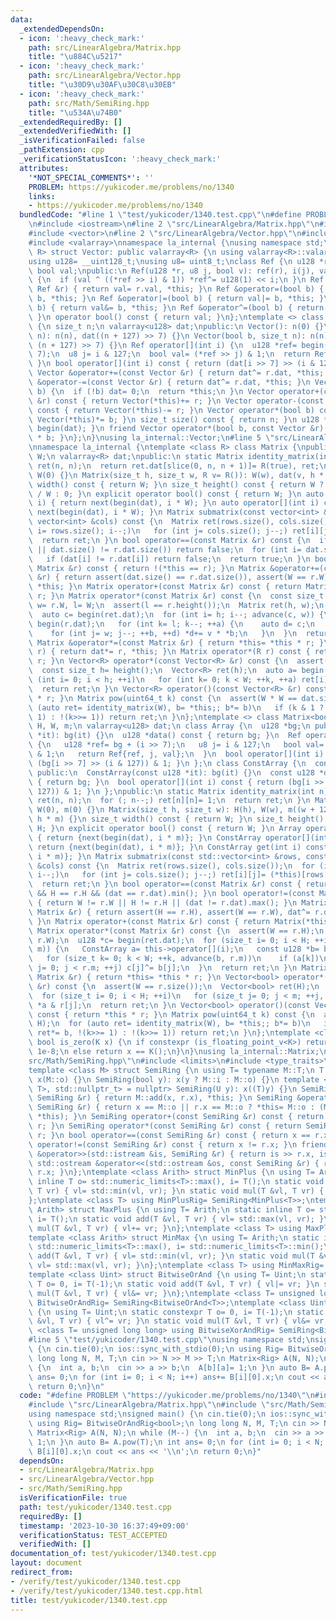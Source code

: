 ```yaml
---
data:
  _extendedDependsOn:
  - icon: ':heavy_check_mark:'
    path: src/LinearAlgebra/Matrix.hpp
    title: "\u884C\u5217"
  - icon: ':heavy_check_mark:'
    path: src/LinearAlgebra/Vector.hpp
    title: "\u30D9\u30AF\u30C8\u30EB"
  - icon: ':heavy_check_mark:'
    path: src/Math/SemiRing.hpp
    title: "\u534A\u74B0"
  _extendedRequiredBy: []
  _extendedVerifiedWith: []
  _isVerificationFailed: false
  _pathExtension: cpp
  _verificationStatusIcon: ':heavy_check_mark:'
  attributes:
    '*NOT_SPECIAL_COMMENTS*': ''
    PROBLEM: https://yukicoder.me/problems/no/1340
    links:
    - https://yukicoder.me/problems/no/1340
  bundledCode: "#line 1 \"test/yukicoder/1340.test.cpp\"\n#define PROBLEM \"https://yukicoder.me/problems/no/1340\"\
    \n#include <iostream>\n#line 2 \"src/LinearAlgebra/Matrix.hpp\"\n#include <cassert>\n\
    #include <vector>\n#line 2 \"src/LinearAlgebra/Vector.hpp\"\n#include <cstdint>\n\
    #include <valarray>\nnamespace la_internal {\nusing namespace std;\ntemplate <class\
    \ R> struct Vector: public valarray<R> {\n using valarray<R>::valarray;\n};\n\
    using u128= __uint128_t;\nusing u8= uint8_t;\nclass Ref {\n u128 *ref;\n u8 i;\n\
    \ bool val;\npublic:\n Ref(u128 *r, u8 j, bool v): ref(r), i(j), val(v) {}\n ~Ref()\
    \ {\n  if (val ^ ((*ref >> i) & 1)) *ref^= u128(1) << i;\n }\n Ref &operator=(const\
    \ Ref &r) { return val= r.val, *this; }\n Ref &operator=(bool b) { return val=\
    \ b, *this; }\n Ref &operator|=(bool b) { return val|= b, *this; }\n Ref &operator&=(bool\
    \ b) { return val&= b, *this; }\n Ref &operator^=(bool b) { return val^= b, *this;\
    \ }\n operator bool() const { return val; }\n};\ntemplate <> class Vector<bool>\
    \ {\n size_t n;\n valarray<u128> dat;\npublic:\n Vector(): n(0) {}\n Vector(size_t\
    \ n): n(n), dat((n + 127) >> 7) {}\n Vector(bool b, size_t n): n(n), dat(-u128(b),\
    \ (n + 127) >> 7) {}\n Ref operator[](int i) {\n  u128 *ref= begin(dat) + (i >>\
    \ 7);\n  u8 j= i & 127;\n  bool val= (*ref >> j) & 1;\n  return Ref{ref, j, val};\n\
    \ }\n bool operator[](int i) const { return (dat[i >> 7] >> (i & 127)) & 1; }\n\
    \ Vector &operator+=(const Vector &r) { return dat^= r.dat, *this; }\n Vector\
    \ &operator-=(const Vector &r) { return dat^= r.dat, *this; }\n Vector &operator*=(bool\
    \ b) {\n  if (!b) dat= 0;\n  return *this;\n }\n Vector operator+(const Vector\
    \ &r) const { return Vector(*this)+= r; }\n Vector operator-(const Vector &r)\
    \ const { return Vector(*this)-= r; }\n Vector operator*(bool b) const { return\
    \ Vector(*this)*= b; }\n size_t size() const { return n; }\n u128 *data() { return\
    \ begin(dat); }\n friend Vector operator*(bool b, const Vector &r) { return r\
    \ * b; }\n};\n}\nusing la_internal::Vector;\n#line 5 \"src/LinearAlgebra/Matrix.hpp\"\
    \nnamespace la_internal {\ntemplate <class R> class Matrix {\npublic:\n size_t\
    \ W;\n valarray<R> dat;\npublic:\n static Matrix identity_matrix(int n) {\n  Matrix\
    \ ret(n, n);\n  return ret.dat[slice(0, n, n + 1)]= R(true), ret;\n }\n Matrix():\
    \ W(0) {}\n Matrix(size_t h, size_t w, R v= R()): W(w), dat(v, h * w) {}\n size_t\
    \ width() const { return W; }\n size_t height() const { return W ? dat.size()\
    \ / W : 0; }\n explicit operator bool() const { return W; }\n auto operator[](int\
    \ i) { return next(begin(dat), i * W); }\n auto operator[](int i) const { return\
    \ next(begin(dat), i * W); }\n Matrix submatrix(const vector<int> &rows, const\
    \ vector<int> &cols) const {\n  Matrix ret(rows.size(), cols.size());\n  for (int\
    \ i= rows.size(); i--;)\n   for (int j= cols.size(); j--;) ret[i][j]= (*this)[rows[i]][cols[j]];\n\
    \  return ret;\n }\n bool operator==(const Matrix &r) const {\n  if (W != r.W\
    \ || dat.size() != r.dat.size()) return false;\n  for (int i= dat.size(); i--;)\n\
    \   if (dat[i] != r.dat[i]) return false;\n  return true;\n }\n bool operator!=(const\
    \ Matrix &r) const { return !(*this == r); }\n Matrix &operator+=(const Matrix\
    \ &r) { return assert(dat.size() == r.dat.size()), assert(W == r.W), dat+= r.dat,\
    \ *this; }\n Matrix operator+(const Matrix &r) const { return Matrix(*this)+=\
    \ r; }\n Matrix operator*(const Matrix &r) const {\n  const size_t h= height(),\
    \ w= r.W, l= W;\n  assert(l == r.height());\n  Matrix ret(h, w);\n  auto a= begin(dat);\n\
    \  auto c= begin(ret.dat);\n  for (int i= h; i--; advance(c, w)) {\n   auto b=\
    \ begin(r.dat);\n   for (int k= l; k--; ++a) {\n    auto d= c;\n    auto v= *a;\n\
    \    for (int j= w; j--; ++b, ++d) *d+= v * *b;\n   }\n  }\n  return ret;\n }\n\
    \ Matrix &operator*=(const Matrix &r) { return *this= *this * r; }\n Matrix &operator*=(R\
    \ r) { return dat*= r, *this; }\n Matrix operator*(R r) const { return Matrix(*this)*=\
    \ r; }\n Vector<R> operator*(const Vector<R> &r) const {\n  assert(W == r.size());\n\
    \  const size_t h= height();\n  Vector<R> ret(h);\n  auto a= begin(dat);\n  for\
    \ (int i= 0; i < h; ++i)\n   for (int k= 0; k < W; ++k, ++a) ret[i]+= *a * r[k];\n\
    \  return ret;\n }\n Vector<R> operator()(const Vector<R> &r) const { return *this\
    \ * r; }\n Matrix pow(uint64_t k) const {\n  assert(W * W == dat.size());\n  for\
    \ (auto ret= identity_matrix(W), b= *this;; b*= b)\n   if (k & 1 ? ret*= b, !(k>>=\
    \ 1) : !(k>>= 1)) return ret;\n }\n};\ntemplate <> class Matrix<bool> {\n size_t\
    \ H, W, m;\n valarray<u128> dat;\n class Array {\n  u128 *bg;\n public:\n  Array(u128\
    \ *it): bg(it) {}\n  u128 *data() const { return bg; }\n  Ref operator[](int i)\
    \ {\n   u128 *ref= bg + (i >> 7);\n   u8 j= i & 127;\n   bool val= (*ref >> j)\
    \ & 1;\n   return Ref{ref, j, val};\n  }\n  bool operator[](int i) const { return\
    \ (bg[i >> 7] >> (i & 127)) & 1; }\n };\n class ConstArray {\n  const u128 *bg;\n\
    \ public:\n  ConstArray(const u128 *it): bg(it) {}\n  const u128 *data() const\
    \ { return bg; }\n  bool operator[](int i) const { return (bg[i >> 7] >> (i &\
    \ 127)) & 1; }\n };\npublic:\n static Matrix identity_matrix(int n) {\n  Matrix\
    \ ret(n, n);\n  for (; n--;) ret[n][n]= 1;\n  return ret;\n }\n Matrix(): H(0),\
    \ W(0), m(0) {}\n Matrix(size_t h, size_t w): H(h), W(w), m((w + 127) >> 7), dat(u128(0),\
    \ h * m) {}\n size_t width() const { return W; }\n size_t height() const { return\
    \ H; }\n explicit operator bool() const { return W; }\n Array operator[](int i)\
    \ { return {next(begin(dat), i * m)}; }\n ConstArray operator[](int i) const {\
    \ return {next(begin(dat), i * m)}; }\n ConstArray get(int i) const { return {next(begin(dat),\
    \ i * m)}; }\n Matrix submatrix(const std::vector<int> &rows, const std::vector<int>\
    \ &cols) const {\n  Matrix ret(rows.size(), cols.size());\n  for (int i= rows.size();\
    \ i--;)\n   for (int j= cols.size(); j--;) ret[i][j]= (*this)[rows[i]][cols[j]];\n\
    \  return ret;\n }\n bool operator==(const Matrix &r) const { return W == r.W\
    \ && H == r.H && (dat == r.dat).min(); }\n bool operator!=(const Matrix &r) const\
    \ { return W != r.W || H != r.H || (dat != r.dat).max(); }\n Matrix &operator+=(const\
    \ Matrix &r) { return assert(H == r.H), assert(W == r.W), dat^= r.dat, *this;\
    \ }\n Matrix operator+(const Matrix &r) const { return Matrix(*this)+= r; }\n\
    \ Matrix operator*(const Matrix &r) const {\n  assert(W == r.H);\n  Matrix ret(H,\
    \ r.W);\n  u128 *c= begin(ret.dat);\n  for (size_t i= 0; i < H; ++i, advance(c,\
    \ m)) {\n   ConstArray a= this->operator[](i);\n   const u128 *b= begin(r.dat);\n\
    \   for (size_t k= 0; k < W; ++k, advance(b, r.m))\n    if (a[k])\n     for (size_t\
    \ j= 0; j < r.m; ++j) c[j]^= b[j];\n  }\n  return ret;\n }\n Matrix &operator*=(const\
    \ Matrix &r) { return *this= *this * r; }\n Vector<bool> operator*(const Vector<bool>\
    \ &r) const {\n  assert(W == r.size());\n  Vector<bool> ret(H);\n  auto a= begin(dat);\n\
    \  for (size_t i= 0; i < H; ++i)\n   for (size_t j= 0; j < m; ++j, ++a) ret[i]^=\
    \ *a & r[j];\n  return ret;\n }\n Vector<bool> operator()(const Vector<bool> &r)\
    \ const { return *this * r; }\n Matrix pow(uint64_t k) const {\n  assert(W ==\
    \ H);\n  for (auto ret= identity_matrix(W), b= *this;; b*= b)\n   if (k & 1 ?\
    \ ret*= b, !(k>>= 1) : !(k>>= 1)) return ret;\n }\n};\ntemplate <class K> static\
    \ bool is_zero(K x) {\n if constexpr (is_floating_point_v<K>) return abs(x) <\
    \ 1e-8;\n else return x == K();\n}\n}\nusing la_internal::Matrix;\n#line 2 \"\
    src/Math/SemiRing.hpp\"\n#include <limits>\n#include <type_traits>\n#include <cstddef>\n\
    template <class M> struct SemiRing {\n using T= typename M::T;\n T x;\n SemiRing():\
    \ x(M::o) {}\n SemiRing(bool y): x(y ? M::i : M::o) {}\n template <class U, std::enable_if_t<std::is_convertible_v<U,\
    \ T>, std::nullptr_t> = nullptr> SemiRing(U y): x((T)y) {}\n SemiRing &operator+=(const\
    \ SemiRing &r) { return M::add(x, r.x), *this; }\n SemiRing &operator*=(const\
    \ SemiRing &r) { return x == M::o || r.x == M::o ? *this= M::o : (M::mul(x, r.x),\
    \ *this); }\n SemiRing operator+(const SemiRing &r) const { return SemiRing(*this)+=\
    \ r; }\n SemiRing operator*(const SemiRing &r) const { return SemiRing(*this)*=\
    \ r; }\n bool operator==(const SemiRing &r) const { return x == r.x; }\n bool\
    \ operator!=(const SemiRing &r) const { return x != r.x; }\n friend std::istream\
    \ &operator>>(std::istream &is, SemiRing &r) { return is >> r.x, is; }\n friend\
    \ std::ostream &operator<<(std::ostream &os, const SemiRing &r) { return os <<\
    \ r.x; }\n};\ntemplate <class Arith> struct MinPlus {\n using T= Arith;\n static\
    \ inline T o= std::numeric_limits<T>::max(), i= T();\n static void add(T &vl,\
    \ T vr) { vl= std::min(vl, vr); }\n static void mul(T &vl, T vr) { vl+= vr; }\n\
    };\ntemplate <class T> using MinPlusRig= SemiRing<MinPlus<T>>;\ntemplate <class\
    \ Arith> struct MaxPlus {\n using T= Arith;\n static inline T o= std::numeric_limits<T>::min(),\
    \ i= T();\n static void add(T &vl, T vr) { vl= std::max(vl, vr); }\n static void\
    \ mul(T &vl, T vr) { vl+= vr; }\n};\ntemplate <class T> using MaxPlusRig= SemiRing<MaxPlus<T>>;\n\
    template <class Arith> struct MinMax {\n using T= Arith;\n static inline T o=\
    \ std::numeric_limits<T>::max(), i= std::numeric_limits<T>::min();\n static void\
    \ add(T &vl, T vr) { vl= std::min(vl, vr); }\n static void mul(T &vl, T vr) {\
    \ vl= std::max(vl, vr); }\n};\ntemplate <class T> using MinMaxRig= SemiRing<MinMax<T>>;\n\
    template <class Uint> struct BitwiseOrAnd {\n using T= Uint;\n static constexpr\
    \ T o= 0, i= T(-1);\n static void add(T &vl, T vr) { vl|= vr; }\n static void\
    \ mul(T &vl, T vr) { vl&= vr; }\n};\ntemplate <class T= unsigned long long> using\
    \ BitwiseOrAndRig= SemiRing<BitwiseOrAnd<T>>;\ntemplate <class Uint> struct BitwiseXorAnd\
    \ {\n using T= Uint;\n static constexpr T o= 0, i= T(-1);\n static void add(T\
    \ &vl, T vr) { vl^= vr; }\n static void mul(T &vl, T vr) { vl&= vr; }\n};\ntemplate\
    \ <class T= unsigned long long> using BitwiseXorAndRig= SemiRing<BitwiseXorAnd<T>>;\n\
    #line 5 \"test/yukicoder/1340.test.cpp\"\nusing namespace std;\nsigned main()\
    \ {\n cin.tie(0);\n ios::sync_with_stdio(0);\n using Rig= BitwiseOrAndRig<bool>;\n\
    \ long long N, M, T;\n cin >> N >> M >> T;\n Matrix<Rig> A(N, N);\n while (M--)\
    \ {\n  int a, b;\n  cin >> a >> b;\n  A[b][a]= 1;\n }\n auto B= A.pow(T);\n int\
    \ ans= 0;\n for (int i= 0; i < N; i++) ans+= B[i][0].x;\n cout << ans << '\\n';\n\
    \ return 0;\n}\n"
  code: "#define PROBLEM \"https://yukicoder.me/problems/no/1340\"\n#include <iostream>\n\
    #include \"src/LinearAlgebra/Matrix.hpp\"\n#include \"src/Math/SemiRing.hpp\"\n\
    using namespace std;\nsigned main() {\n cin.tie(0);\n ios::sync_with_stdio(0);\n\
    \ using Rig= BitwiseOrAndRig<bool>;\n long long N, M, T;\n cin >> N >> M >> T;\n\
    \ Matrix<Rig> A(N, N);\n while (M--) {\n  int a, b;\n  cin >> a >> b;\n  A[b][a]=\
    \ 1;\n }\n auto B= A.pow(T);\n int ans= 0;\n for (int i= 0; i < N; i++) ans+=\
    \ B[i][0].x;\n cout << ans << '\\n';\n return 0;\n}"
  dependsOn:
  - src/LinearAlgebra/Matrix.hpp
  - src/LinearAlgebra/Vector.hpp
  - src/Math/SemiRing.hpp
  isVerificationFile: true
  path: test/yukicoder/1340.test.cpp
  requiredBy: []
  timestamp: '2023-10-30 16:37:49+09:00'
  verificationStatus: TEST_ACCEPTED
  verifiedWith: []
documentation_of: test/yukicoder/1340.test.cpp
layout: document
redirect_from:
- /verify/test/yukicoder/1340.test.cpp
- /verify/test/yukicoder/1340.test.cpp.html
title: test/yukicoder/1340.test.cpp
---
```

